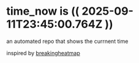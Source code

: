 # time_now is (( 2025-09-11T23:45:00.764Z ))

an automated repo that shows the currnent time

inspired by [breakingheatmap](https://github.com/breakingheatmap/breakingheatmap)